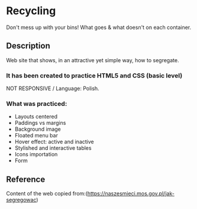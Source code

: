 # Recycling
Don't mess up with your bins! What goes &amp; what doesn't on each container. 

## Description
Web site that shows, in an attractive yet simple way, how to segregate.

### It has been created to practice HTML5 and CSS (basic level)
NOT RESPONSIVE / 
Language: Polish.
### What was practiced:
* Layouts centered 
* Paddings vs margins
* Background image
* Floated menu bar
* Hover effect: active and inactive
* Stylished and interactive tables
* Icons importation
* Form

## Reference
Content of the web copied from:(https://naszesmieci.mos.gov.pl/jak-segregowac)
